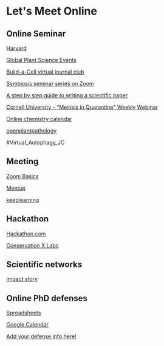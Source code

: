 # Let's Meet Online

Online Seminar
-

[Harvard](https://www.dfhcc.harvard.edu/events/dfhcc-connecting-the-scientific-community-seminar-series/?fbclid=IwAR3Es1QgWgP-Vy1rHP5uVtgTTPCdgtx0J9cyVZPWwcaL5BeNSB4gSlEjDZI)

[Global Plant Science Events](https://plantae.org/events-calendar/#calendar)

[Build-a-Cell virtual journal club](https://www.buildacell.org/journal-club)

[Symbiosis seminar series on Zoom](https://docs.google.com/spreadsheets/d/1DHkn2CjRXz9QbJPcSDuibYmn6e1khhgd2xPIxXjXVMY/edit#gid=0)

[A step by step guide to writing a scientific paper](https://www.youtube.com/watch?v=LUmf7vEFxYI)

[Cornell University - "Meiosis in Quarantine" Weekly Webinar](https://www.eventbrite.com/e/cornell-university-meiosis-in-quarantine-weekly-webinar-registration-100819216992)

[Online chemistry calendar](https://supersciencegrl.co.uk/online)

[openplantpathology](https://openplantpathology.org/)

#Virtual_Autophagy_JC

Meeting
-
[Zoom Basics](https://docs.google.com/document/d/1xdENyIV1505FDXBj7n5PaaHinGGUWc1R0ib1t7DRSCw/edit)

[Meetup](https://www.meetup.com/)

[keeplearning](https://keeplearning.umsystem.edu/support/solutions/articles/11000083770)



Hackathon
-

[Hackathon.com](https://www.hackathon.com/)

[Conservation X Labs](https://conservationxlabs.com/ideathon)

Scientific networks
-
[impact story](https://profiles.impactstory.org/)

Online PhD defenses
-
[Spreadsheets](https://docs.google.com/spreadsheets/d/1unGUjhscWqgY1UYA7ZpXAS6jn9AMavllN6jo0tImN-w/edit#gid=1513395454)

[Google Calendar](https://calendar.google.com/calendar/embed?src=c6vc52sdvqdl6b5a2lsh3vtbgk@group.calendar.google.com&ctz=America/New_York&pli=1)

[Add your defense info here!](https://docs.google.com/forms/d/e/1FAIpQLScGsCWDNdxY0NVpxfxoWr67JyirX_FtLGo7kp5Sr3ErVZDRPA/viewform)
